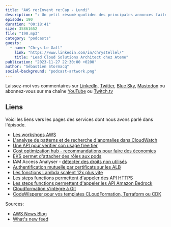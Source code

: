 ```yaml
---
title: "AWS re:Invent re:Cap - Lundi"
description: ": Un petit résumé quotiden des principales annonces faites à re:Invent 2023. Enregistré à Las Vegas."
episode: 190
duration: "00:18:41"
size: 35861652
file: "190.mp3"
category: "podcasts"
guests:
  - name: "Chrys Le Gall"
    link: "https://www.linkedin.com/in/chrystellel/"
    title: "Lead Cloud Solutions Architect chez Ateme"
publication: "2023-11-27 22:30:00 +0200"
author: "Sébastien Stormacq"
social-background: "podcast-artwork.png"
---
```


Laissez-moi vos commentaires sur [LinkedIn](https://www.linkedin.com/in/sebastienstormacq/), [Twitter](https://twitter.com/sebsto), [Blue Sky](https://bsky.app/profile/sebsto.bsky.social), [Mastodon](https://awscommunity.social/@sebsto) ou abonnez-vous sur ma chaîne [YouTube](https://www.youtube.com/sebsto) ou [Twitch.tv](https://www.twitch.tv/sebAWS)

## Liens

Voici les liens vers les pages des services dont nous avons parlé dans l'épisode.

- [Les workshops AWS](https://catalog.workshops.aws/)
- [L'analyse de patterns et de recherche d'anomalies dans CloudWatch](https://aws.amazon.com/blogs/aws/amazon-cloudwatch-logs-now-offers-automated-pattern-analytics-and-anomaly-detection/)
- [Une API pour vérifier son usage free tier](https://aws.amazon.com/blogs/aws/check-your-aws-free-tier-usage-programmatically-with-a-new-api/)
- [Cost optimization hub - recommandations pour faire des économies](https://aws.amazon.com/blogs/aws/new-cost-optimization-hub-to-find-all-recommended-actions-in-one-place-for-saving-you-money/)
- [EKS permet d'attacher des rôles aux pods](https://aws.amazon.com/blogs/aws/amazon-eks-pod-identity-simplifies-iam-permissions-for-applications-on-amazon-eks-clusters/)
- IAM Access Analyser - [détecter des droits non utilisés](https://aws.amazon.com/blogs/aws/iam-access-analyzer-updates-find-unused-access-check-policies-before-deployment/)
- [Authentification mutuelle par certificats sur les ALB](https://aws.amazon.com/blogs/aws/mutual-authentication-for-application-load-balancer-to-reliably-verify-certificate-based-client-identities/)
- [Les fonctions Lambda scalent 12x plus vite](https://aws.amazon.com/blogs/aws/aws-lambda-functions-now-scale-12-times-faster-when-handling-high-volume-requests/)
- [Les steps functions permettent d'appeler des API HTTPS](https://aws.amazon.com/blogs/aws/external-endpoints-and-testing-of-task-states-now-available-in-aws-step-functions/)
- [Les steps functions permettent d'appeler les API Amazon Bedrock](https://aws.amazon.com/blogs/aws/build-generative-ai-apps-using-aws-step-functions-and-amazon-bedrock/)
- [Cloudformation s'intègre à Git](https://aws.amazon.com/about-aws/whats-new/2023/11/aws-cloudformation-git-management-stacks/)
- [CodeWisperer pour vos templates CLoudFormation, Terraform ou CDK](https://aws.amazon.com/about-aws/whats-new/2023/11/amazon-codewhisperer-new-enhancements/)


Sources: 

- [AWS News Blog](https://aws.amazon.com/blogs/aws/)
- [What's new feed](https://aws.amazon.com/about-aws/whats-new/2023/)
